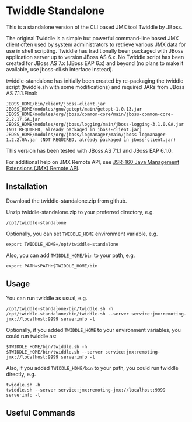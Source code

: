 # Twiddle Standalone

This is a standalone version of the CLI based JMX tool Twiddle by JBoss.

The original Twiddle is a simple but powerful command-line based JMX client often used by system administrators to retrieve various JMX data for use in shell scripting. Twiddle has traditionally been packaged with JBoss application server up to version JBoss AS 6.x. No Twiddle script has been created for JBoss AS 7.x (JBoss EAP 6.x) and beyond (no plans to make it available, use jboss-cli.sh interface instead).

twiddle-standalone has initially been created by re-packaging the twiddle script (twiddle.sh with some modifications) and required JARs from JBoss AS 7.1.1.Final:

	JBOSS_HOME/bin/client/jboss-client.jar
	JBOSS_HOME/modules/gnu/getopt/main/getopt-1.0.13.jar
	JBOSS_HOME/modules/org/jboss/common-core/main/jboss-common-core-2.2.17.GA.jar
	JBOSS_HOME/modules/org/jboss/logging/main/jboss-logging-3.1.0.GA.jar (NOT REQUIRED, already packaged in jboss-client.jar)
	JBOSS_HOME/modules/org/jboss/logmanager/main/jboss-logmanager-1.2.2.GA.jar (NOT REQUIRED, already packaged in jboss-client.jar)

This version has been tested with JBoss AS 7.1.1 and JBoss EAP 6.1.0.

For additional help on JMX Remote API, see [JSR-160 Java Management Extensions (JMX) Remote API](http://jcp.org/en/jsr/detail?id=160).  

## Installation

Download the twiddle-standalone.zip from github.

Unzip twiddle-standalone.zip to your preferred directory, e.g.

	/opt/twiddle-standalone

Optionally, you can set `TWIDDLE_HOME` environment variable, e.g. 

	export TWIDDLE_HOME=/opt/twiddle-standalone

Also, you can add `TWIDDLE_HOME/bin` to your path, e.g.

	export PATH=$PATH:$TWIDDLE_HOME/bin


## Usage

You can run twiddle as usual, e.g. 

	/opt/twiddle-standalone/bin/twiddle.sh -h
    /opt/twiddle-standalone/bin/twiddle.sh --server service:jmx:remoting-jmx://localhost:9999 serverinfo -l


Optionally, if you added `TWIDDLE_HOME` to your environment variables, you could run twiddle as:

	$TWIDDLE_HOME/bin/twiddle.sh -h
    $TWIDDLE_HOME/bin/twiddle.sh --server service:jmx:remoting-jmx://localhost:9999 serverinfo -l

Also, if you added `TWIDDLE_HOME/bin` to your path, you could run twiddle directly, e.g.

	twiddle.sh -h
    twiddle.sh --server service:jmx:remoting-jmx://localhost:9999 serverinfo -l

## Useful Commands


